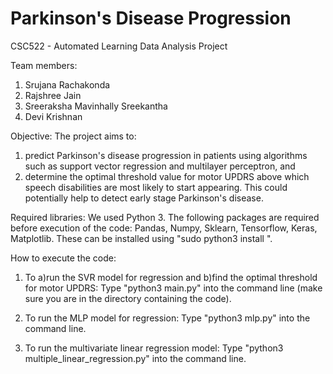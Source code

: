 # Parkinson's Disease Progression
CSC522 - Automated Learning Data Analysis Project

Team members:
1. Srujana Rachakonda
2. Rajshree Jain
3. Sreeraksha Mavinhally Sreekantha
4. Devi Krishnan


Objective: 
The project aims to:
1. predict Parkinson's disease progression in patients using algorithms such as support vector regression and multilayer perceptron, and
2. determine the optimal threshold value for motor UPDRS above which speech disabilities are most likely to start appearing. This could potentially help to detect early stage Parkinson's disease.


Required libraries:
We used Python 3. The following packages are required before execution of the code:
Pandas, Numpy, Sklearn, Tensorflow, Keras, Matplotlib. These can be installed using "sudo python3 install <package>".


How to execute the code:

1. To a)run the SVR model for regression and b)find the optimal threshold for motor UPDRS:
Type "python3 main.py" into the command line (make sure you are in the directory containing the code).

2. To run the MLP model for regression:
Type "python3 mlp.py" into the command line.

3. To run the multivariate linear regression model:
Type "python3 multiple_linear_regression.py" into the command line.

